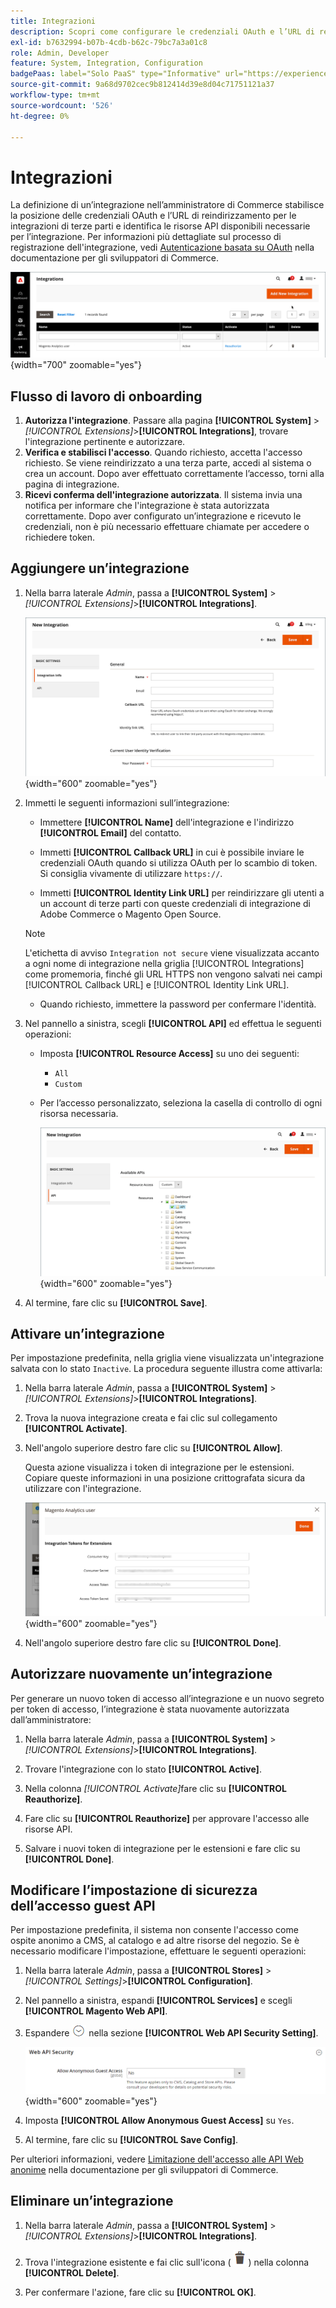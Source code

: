```yaml
---
title: Integrazioni
description: Scopri come configurare le credenziali OAuth e l’URL di reindirizzamento per le integrazioni di terze parti.
exl-id: b7632994-b07b-4cdb-b62c-79bc7a3a01c8
role: Admin, Developer
feature: System, Integration, Configuration
badgePaas: label="Solo PaaS" type="Informative" url="https://experienceleague.adobe.com/en/docs/commerce/user-guides/product-solutions" tooltip="Applicabile solo ai progetti Adobe Commerce on Cloud (infrastruttura PaaS gestita da Adobe) e ai progetti on-premise."
source-git-commit: 9a68d9702cec9b812414d39e8d04c71751121a37
workflow-type: tm+mt
source-wordcount: '526'
ht-degree: 0%

---
```


# Integrazioni

La definizione di un’integrazione nell’amministratore di Commerce stabilisce la posizione delle credenziali OAuth e l’URL di reindirizzamento per le integrazioni di terze parti e identifica le risorse API disponibili necessarie per l’integrazione. Per informazioni più dettagliate sul processo di registrazione dell&#39;integrazione, vedi [Autenticazione basata su OAuth](https://developer.adobe.com/commerce/webapi/get-started/authentication/gs-authentication-oauth/) nella documentazione per gli sviluppatori di Commerce.

![Integrazioni](./assets/integrations.png){width="700" zoomable="yes"}

## Flusso di lavoro di onboarding

1. **Autorizza l&#39;integrazione**. Passare alla pagina **[!UICONTROL System]** > _[!UICONTROL Extensions]_>**[!UICONTROL Integrations]**, trovare l&#39;integrazione pertinente e autorizzare.
1. **Verifica e stabilisci l&#39;accesso**. Quando richiesto, accetta l&#39;accesso richiesto. Se viene reindirizzato a una terza parte, accedi al sistema o crea un account. Dopo aver effettuato correttamente l’accesso, torni alla pagina di integrazione.
1. **Ricevi conferma dell&#39;integrazione autorizzata**. Il sistema invia una notifica per informare che l&#39;integrazione è stata autorizzata correttamente. Dopo aver configurato un’integrazione e ricevuto le credenziali, non è più necessario effettuare chiamate per accedere o richiedere token.

## Aggiungere un’integrazione

1. Nella barra laterale _Admin_, passa a **[!UICONTROL System]** > _[!UICONTROL Extensions]_>**[!UICONTROL Integrations]**.

   ![Nuova integrazione](./assets/integration-new.png){width="600" zoomable="yes"}

1. Immetti le seguenti informazioni sull’integrazione:

   - Immettere **[!UICONTROL Name]** dell&#39;integrazione e l&#39;indirizzo **[!UICONTROL Email]** del contatto.

   - Immetti **[!UICONTROL Callback URL]** in cui è possibile inviare le credenziali OAuth quando si utilizza OAuth per lo scambio di token. Si consiglia vivamente di utilizzare `https://`.

   - Immetti **[!UICONTROL Identity Link URL]** per reindirizzare gli utenti a un account di terze parti con queste credenziali di integrazione di Adobe Commerce o Magento Open Source.

   >[!NOTE]
   >
   > L&#39;etichetta di avviso `Integration not secure` viene visualizzata accanto a ogni nome di integrazione nella griglia [!UICONTROL Integrations] come promemoria, finché gli URL HTTPS non vengono salvati nei campi [!UICONTROL Callback URL] e [!UICONTROL Identity Link URL].

   - Quando richiesto, immettere la password per confermare l&#39;identità.

1. Nel pannello a sinistra, scegli **[!UICONTROL API]** ed effettua le seguenti operazioni:

   - Imposta **[!UICONTROL Resource Access]** su uno dei seguenti:

      - `All`
      - `Custom`

   - Per l’accesso personalizzato, seleziona la casella di controllo di ogni risorsa necessaria.

     ![Integrazioni - API disponibile](./assets/integrations-available-api.png){width="600" zoomable="yes"}

1. Al termine, fare clic su **[!UICONTROL Save]**.

## Attivare un’integrazione

Per impostazione predefinita, nella griglia viene visualizzata un&#39;integrazione salvata con lo stato `Inactive`. La procedura seguente illustra come attivarla:

1. Nella barra laterale _Admin_, passa a **[!UICONTROL System]** > _[!UICONTROL Extensions]_>**[!UICONTROL Integrations]**.

1. Trova la nuova integrazione creata e fai clic sul collegamento **[!UICONTROL Activate]**.

1. Nell&#39;angolo superiore destro fare clic su **[!UICONTROL Allow]**.

   Questa azione visualizza i token di integrazione per le estensioni. Copiare queste informazioni in una posizione crittografata sicura da utilizzare con l&#39;integrazione.

   ![Token di integrazione per le estensioni](./assets/integration-tokens-for-extensions.png){width="600" zoomable="yes"}

1. Nell&#39;angolo superiore destro fare clic su **[!UICONTROL Done]**.

## Autorizzare nuovamente un’integrazione

Per generare un nuovo token di accesso all’integrazione e un nuovo segreto per token di accesso, l’integrazione è stata nuovamente autorizzata dall’amministratore:

1. Nella barra laterale _Admin_, passa a **[!UICONTROL System]** > _[!UICONTROL Extensions]_>**[!UICONTROL Integrations]**.

1. Trovare l&#39;integrazione con lo stato **[!UICONTROL Active]**.

1. Nella colonna _[!UICONTROL Activate]_&#x200B;fare clic su **[!UICONTROL Reauthorize]**.

1. Fare clic su **[!UICONTROL Reauthorize]** per approvare l&#39;accesso alle risorse API.

1. Salvare i nuovi token di integrazione per le estensioni e fare clic su **[!UICONTROL Done]**.

## Modificare l’impostazione di sicurezza dell’accesso guest API

Per impostazione predefinita, il sistema non consente l&#39;accesso come ospite anonimo a CMS, al catalogo e ad altre risorse del negozio. Se è necessario modificare l&#39;impostazione, effettuare le seguenti operazioni:

1. Nella barra laterale _Admin_, passa a **[!UICONTROL Stores]** > _[!UICONTROL Settings]_>**[!UICONTROL Configuration]**.

1. Nel pannello a sinistra, espandi **[!UICONTROL Services]** e scegli **[!UICONTROL Magento Web API]**.

1. Espandere ![Il selettore di espansione](../assets/icon-display-expand.png) nella sezione **[!UICONTROL Web API Security Setting]**.

   ![Configurazione servizi - Impostazioni di sicurezza API Web](../configuration-reference/services/assets/web-api-security.png){width="600" zoomable="yes"}

1. Imposta **[!UICONTROL Allow Anonymous Guest Access]** su `Yes`.

1. Al termine, fare clic su **[!UICONTROL Save Config]**.

Per ulteriori informazioni, vedere [Limitazione dell&#39;accesso alle API Web anonime](https://developer.adobe.com/commerce/webapi/rest/use-rest/anonymous-api-security/) nella documentazione per gli sviluppatori di Commerce.

## Eliminare un’integrazione

1. Nella barra laterale _Admin_, passa a **[!UICONTROL System]** > _[!UICONTROL Extensions]_>**[!UICONTROL Integrations]**.

1. Trova l&#39;integrazione esistente e fai clic sull&#39;icona ( ![icona cestino](../assets/icon-delete-trashcan-solid.png) ) nella colonna **[!UICONTROL Delete]**.

1. Per confermare l&#39;azione, fare clic su **[!UICONTROL OK]**.
